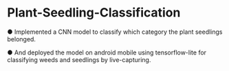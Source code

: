 # Plant-Seedling-Classification

● Implemented a CNN model to classify which category the
  plant seedlings belonged.
  
● And deployed the model on android mobile using
  tensorflow-lite for classifying weeds and seedlings by live-capturing.
